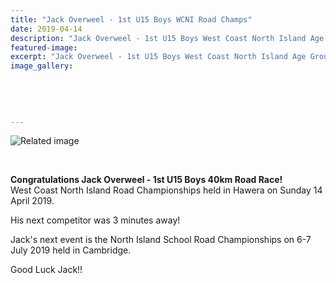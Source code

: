 ```yaml
---
title: "Jack Overweel - 1st U15 Boys WCNI Road Champs"
date: 2019-04-14
description: "Jack Overweel - 1st U15 Boys West Coast North Island Age Group Road Champs held in Hawera on Sunday 14 April 2019..."
featured-image: 
excerpt: "Jack Overweel - 1st U15 Boys West Coast North Island Age Group Road Champs held in Hawera on Sunday 14 April 2019..."
image_gallery:
	
	
	
	
	
---
```


<p><img src="https://schools.cyclingnewzealand.nz/media/2389/2389-large.jpg" alt="Related image" /></p>
<p>&nbsp;</p>
<p><strong>Congratulations </strong><span><strong>Jack Overweel - 1st U15 Boys 40km Road Race!<br /></strong>West Coast North Island Road Championships held in Hawera on Sunday 14 April 2019.</span></p>
<p><span>His next competitor was 3 minutes away!</span>&nbsp;</p>
<p>Jack's next event is the North Island School Road Championships on 6-7 July 2019 held in Cambridge.</p>
<p>Good Luck Jack!!</p>

